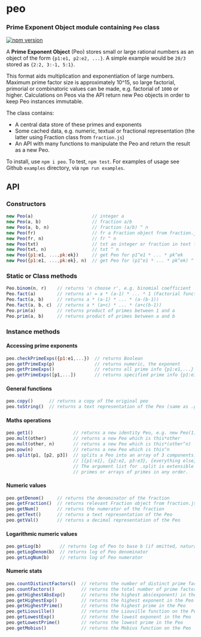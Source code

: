 # peo
### Prime Exponent Object module containing `Peo` class

[![npm version](https://badge.fury.io/js/peo.png)](https://badge.fury.io/js/peo)

A **Prime Exponent Object** (Peo) stores small or large rational numbers as an object of the form `{p1:e1, p2:e2, ...}`. A simple example would be `20/3` stored as `{2:2, 3:-1, 5:1}`.

This format aids multiplication and exponentiation of large numbers. Maximum prime factor size is approximately 10^15, so large factorial, primorial or combinatoric values can be made, e.g. factorial of `1000` or higher. Calculations on Peos via the API return new Peo objects in order to keep Peo instances immutable.

The class contains:
- A central data store of these primes and exponents
- Some cached data, e.g. numeric, textual or fractional representation (the latter using Fraction class from `fraction.js`)
- An API with many functions to manipulate the Peo and return the result as a new Peo.

To install, use `npm i peo`. To test, `npm test`. For examples of usage see Github `examples` directory, via `npm run examples`.

## API

### Constructors
``` js
new Peo(a)                      // integer a
new Peo(a, b)                   // fraction a/b
new Peo(a, b, n)                // fraction (a/b) ^ n
new Peo(fr)                     // fr a Fraction object from fraction.js
new Peo(fr, n)                  // fr ^ n
new Peo(txt)                    // txt an integer or fraction in text form e.g. "5", "3/2"
new Peo(txt, n)                 // txt ^ n
new Peo({p1:e1, ...,pk:ek})     // get Peo for p1^e1 * ... * pk^ek
new Peo({p1:e1, ...,pk:ek}, n)  // get Peo for (p1^e1 * ... * pk^ek) ^ n
```

### Static or Class methods
``` js
Peo.binom(n, r)    // returns 'n choose r', e.g. binomial coefficient
Peo.fact(a)        // returns a! = a * (a-1) * ... * 1 (Factorial function)
Peo.fact(a, b)     // returns a * (a-1) * ... * (a-(b-1))
Peo.fact(a, b, c)  // returns a * (a+c) * ... * (a+c(b-1))
Peo.prim(a)        // returns product of primes between 1 and a
Peo.prim(a, b)     // returns product of primes between a and b
```

### Instance methods

#### Accessing prime exponents
``` js
peo.checkPrimeExps({p1:e1,...})  // returns Boolean
peo.getPrimeExp(p)               // returns numeric, the exponent
peo.getPrimeExps()               // returns all prime info {p1:e1,...}
peo.getPrimeExps([p1,...])       // returns specified prime info {p1:e1,...}
```

#### General functions
``` js
peo.copy()      // returns a copy of the original peo
peo.toString()  // returns a text representation of the Peo (same as .getText()
```

#### Maths operations
``` js
peo.get1()               // returns a new identity Peo, e.g. new Peo(1)
peo.mult(other)          // returns a new Peo which is this*other  
peo.mult(other, n)       // returns a new Peo which is this*(other^n)
peo.pow(n)               // returns a new Peo which is this^n
peo.split(p1, [p2, p3])  // splits a Peo into an array of 3 components:
                         // [{p1:e1}, {p2:e2, p3:e3}, {everything else}]
                         // The argument list for .split is extensible and can contain
                         // primes or arrays of primes in any order.
```

#### Numeric values
``` js
peo.getDenom()     // returns the denominator of the fraction
peo.getFraction()  // returns relevant Fraction object from fraction.js
peo.getNum()       // returns the numerator of the fraction
peo.getText()      // returns a text representation of the Peo
peo.getVal()       // returns a decimal representation of the Peo
```

#### Logarithmic numeric values
``` js
peo.getLog(b)       // returns log of Peo to base b (if omitted, natural log)
peo.getLogDenom(b)  // returns log of Peo denominator
peo.getLogNum(b)    // returns log of Peo numerator
```

#### Numeric stats
``` js
peo.countDistinctFactors()  // returns the number of distinct prime factors of the Peo
peo.countFactors()          // returns the total number of prime factors of the Peo
peo.getHighestAbsExp()      // returns the highest abs(exponent) in the Peo
peo.getHighestExp()         // returns the highest exponent in the Peo
peo.getHighestPrime()       // returns the highest prime in the Peo
peo.getLiouville()          // returns the Liouville function on the Peo
peo.getLowestExp()          // returns the lowest exponent in the Peo
peo.getLowestPrime()        // returns the lowest prime in the Peo
peo.getMobius()             // returns the Mobius function on the Peo
```
